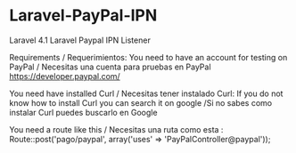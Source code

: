 Laravel-PayPal-IPN
==================

Laravel 4.1 Laravel Paypal IPN Listener

Requirements / Requerimientos:
You need to have an account for testing on PayPal / Necesitas una cuenta para pruebas en PayPal
https://developer.paypal.com/

You need have installed Curl / Necesitas tener instalado Curl:
If you do not know how to install Curl you can search it on google /Si no sabes como instalar Curl puedes buscarlo en Google

You need a route like this / Necesitas una ruta como esta :
Route::post('pago/paypal', array('uses' => 'PayPalController@paypal'));

